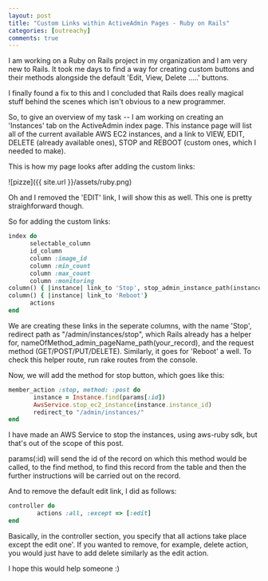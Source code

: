 ```yaml
---
layout: post
title: "Custom Links within ActiveAdmin Pages - Ruby on Rails"
categories: [outreachy]
comments: true
---
```


I am working on a Ruby on Rails project in my organization and I am very new to Rails. It took me days to find a way for creating custom buttons and their methods alongside the default 'Edit, View, Delete .....' buttons.

I finally found a fix to this and I concluded that Rails does really magical stuff behind the scenes which isn't obvious to a new programmer.

So, to give an overview of my task -- I am working on creating an 'Instances' tab on the ActiveAdmin index page. This instance page will list all of the current available AWS EC2 instances, and a link to VIEW, EDIT, DELETE (already available ones), STOP and REBOOT (custom ones, which I needed to make).

This is how my page looks after adding the custom links:

![pizze]({{ site.url }}/assets/ruby.png)

Oh and I removed the 'EDIT' link, I will show this as well. This one is pretty straighforward though.

So for adding the custom links:

```ruby
index do
      selectable_column
      id_column
      column :image_id
      column :min_count
      column :max_count
      column :monitoring
column() { |instance| link_to 'Stop', stop_admin_instance_path(instance), method: :post }
column() { |instance| link_to 'Reboot'}
      actions
end
```

We are creating these links in the seperate columns, with the name 'Stop', redirect path as "/admin/instances/stop", which Rails already has a helper for, nameOfMethod_admin_pageName_path(your_record), and the request method (GET/POST/PUT/DELETE). Similarly, it goes for 'Reboot' a well. To check this helper route, run rake routes from the console.

Now, we will add the method for stop button, which goes like this:

```ruby
member_action :stop, method: :post do
       instance = Instance.find(params[:id])
       AwsService.stop_ec2_instance(instance.instance_id)
       redirect_to "/admin/instances/"
end
```

I have made an AWS Service to stop the instances, using aws-ruby sdk, but that's out of the scope of this post.

params(:id) will send the id of the record on which this method would be called, to the find method, to find this record from the table and then the further instructions will be carried out on the record.

And to remove the default edit link, I did as follows:

```ruby
controller do
        actions :all, :except => [:edit]
end
```

Basically, in the controller section, you specify that all actions take place except the edit one'. If you wanted to remove, for example, delete action, you would just have to add delete similarly as the edit action.

I hope this would help someone :)